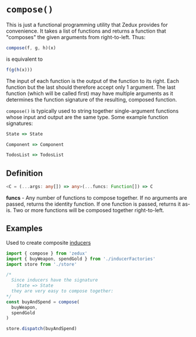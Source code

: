# `compose()`

This is just a functional programming utility that Zedux provides for convenience. It takes a list of functions and returns a function that "composes" the given arguments from right-to-left. Thus:

```javascript
compose(f, g, h)(x)
```

is equivalent to

```javascript
f(g(h(x)))
```

The input of each function is the output of the function to its right. Each function but the last should therefore accept only 1 argument. The last function (which will be called first) may have multiple arguments as it determines the function signature of the resulting, composed function.

`compose()` is typically used to string together single-argument functions whose input and output are the same type. Some example function signatures:

```javascript
State => State

Component => Component

TodosList => TodosList
```

## Definition

```typescript
<C = (...args: any[]) => any>(...funcs: Function[]) => C
```

**funcs** - Any number of functions to compose together. If no arguments are passed, returns the identity function. If one function is passed, returns it as-is. Two or more functions will be composed together right-to-left.

## Examples

Used to create composite [inducers](/docs/types/Inducer.md)

```javascript
import { compose } from 'zedux'
import { buyWeapon, spendGold } from './inducerFactories'
import store from './store'

/*
  Since inducers have the signature
    State => State
  they are very easy to compose together:
*/
const buyAndSpend = compose(
  buyWeapon,
  spendGold
)

store.dispatch(buyAndSpend)
```
